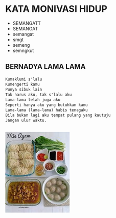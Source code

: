  #  KATA MONIVASI HIDUP
 - SEMANGATT
 - SEMANGAT
 - semangat
 - smgt
 - semeng
 - semngkut


 ## BERNADYA LAMA LAMA
 ```
Kumaklumi s'lalu
Kumengerti kamu
Punya sibuk lain
Tak harus aku, tak s'lalu aku
Lama-lama lelah juga aku
Seperti hanya aku yang butuhkan kamu
Lama-lama (lama-lama) habis tenagaku
Bila bukan lagi aku tempat pulang yang kautuju
Jangan ulur waktu.
```


##


<img src = "mie ayam.jfif">   


##